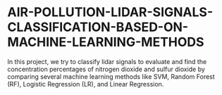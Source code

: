 # AIR-POLLUTION-LIDAR-SIGNALS-CLASSIFICATION-BASED-ON-MACHINE-LEARNING-METHODS
In this project, we try to classify lidar signals to evaluate and find the concentration percentages of nitrogen dioxide and sulfur dioxide by comparing several machine learning methods like SVM, Random Forest (RF), Logistic Regression (LR), and Linear Regression.

